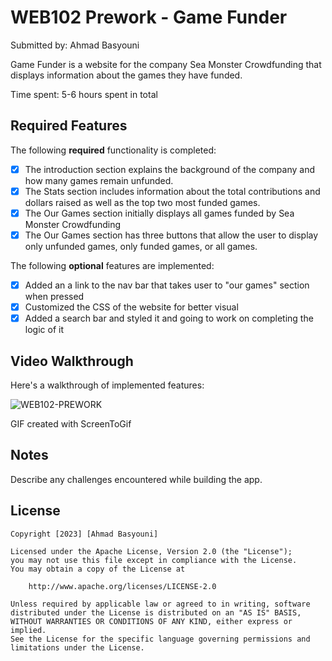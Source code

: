# WEB102 Prework - Game Funder

Submitted by: Ahmad Basyouni

Game Funder is a website for the company Sea Monster Crowdfunding that displays information about the games they have funded.

Time spent: 5-6 hours spent in total

## Required Features

The following **required** functionality is completed:

* [x] The introduction section explains the background of the company and how many games remain unfunded.
* [x] The Stats section includes information about the total contributions and dollars raised as well as the top two most funded games.
* [x] The Our Games section initially displays all games funded by Sea Monster Crowdfunding
* [x] The Our Games section has three buttons that allow the user to display only unfunded games, only funded games, or all games.

The following **optional** features are implemented:

* [x] Added an a link to the nav bar that takes user to "our games" section when pressed
* [x] Customized the CSS of the website for better visual
* [x] Added a search bar and styled it and going to work on completing the logic of it

## Video Walkthrough

Here's a walkthrough of implemented features:

![WEB102-PREWORK](https://github.com/ahmadbasyouni10/web102_prework/assets/120362910/69ba31d0-e468-4eb5-9dd2-945454b6616f.gif)

GIF created with ScreenToGif

## Notes

Describe any challenges encountered while building the app.

## License

    Copyright [2023] [Ahmad Basyouni]

    Licensed under the Apache License, Version 2.0 (the "License");
    you may not use this file except in compliance with the License.
    You may obtain a copy of the License at

        http://www.apache.org/licenses/LICENSE-2.0

    Unless required by applicable law or agreed to in writing, software
    distributed under the License is distributed on an "AS IS" BASIS,
    WITHOUT WARRANTIES OR CONDITIONS OF ANY KIND, either express or implied.
    See the License for the specific language governing permissions and
    limitations under the License.

